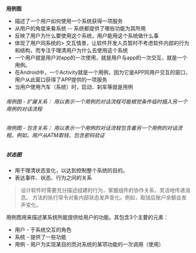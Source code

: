 **用例图**  
- 描述了一个用户如何使用一个系统获得一项服务
- 从用户的角度来看系统 -- 系统都提供了哪些功能为其所用
- 反映了用户为什么要使用这个系统，用户能用这个系统做什么事
- 体现了用户同系统的>    交互情景，让软件开发人员暂时不考虑软件内部的行为和结构，而专注于理清用户为什么去使用这个系统
- 一个用户就是用户对app的一次使用，就是用户与app的一次交互，就是一个用例。
- 在Android中，一个Activity就是一个用例，因为它是APP同用户交互的窗口，用户从此窗口获得了APP提供的一项服务
- 当用户使用汽车（系统）时，启动、刹车等就是用例

###### 用例图 - 扩展关系： 用以表示一个用例的对话流程可能根觉条件临时插入另一个用例的对话流程
###### 用例图 - 包含关系： 用以表示一个用例的对话流程包含着另一个用例的对话流程。例如，用户从ATM取钱，包含密码验证

##### 状态图
* 用于理清状态变化，以达到控制整个系统的目的。
* 表达事件、状态、行为之间的关系 

> 设计软件时需要充分描述组建的行为，掌握组件的协作关系，灵活地传递消息。
> 方法的执行常令对象内部状态发声变化。例如，取钱后账户余额会发声变化。

用例图用来描述某系统所能提供给用户的功能。其包含3个主要的元素：
* 用户 - 于系统交互的角色
* 系统 - 提供了一些功能
* 用例 - 用户为实现某目的而对系统的某项功能的一次调用（使用）

